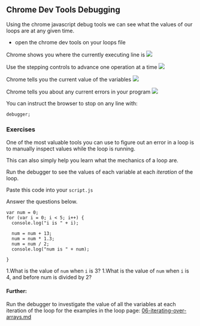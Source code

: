 ## Chrome Dev Tools Debugging

Using the chrome javascript debug tools we can see what the values of our loops are at any given time.

- open the chrome dev tools on your loops file

Chrome shows you where the currently executing line is
![](http://infoheap.com/wp-content/uploads/2013/07/chrome-developer-tools-js-code-break-point.png)

Use the stepping controls to advance one operation at a time
![](http://infoheap.com/wp-content/uploads/2013/07/chrome-developer-tools-in-debug.png)

Chrome tells you the current value of the variables
![](http://commandlinefanatic.com/art041f001.png)

Chrome tells you about any current errors in your program
![](http://commandlinefanatic.com/art041f008.png)

You can instruct the browser to stop on any line with:
```
debugger;
```

### Exercises
One of the most valuable tools you can use to figure out an error in a loop is to manually inspect values while the loop is running.

This can also simply help you learn what the mechanics of a loop are.

Run the debugger to see the values of each variable at each *iteration* of the loop.

Paste this code into your `script.js`

Answer the questions below.
```
var num = 0;
for (var i = 0; i < 5; i++) {
  console.log("i is " + i);

  num = num + 13;
  num = num * 1.3;
  num = num / 2;
  console.log("num is " + num);

}
```

1.What is the value of `num` when `i` is 3?
1.What is the value of `num` when `i` is 4, and before num is divided by 2?

#### Further:
Run the debugger to investigate the value of all the variables at each iteration of the loop for the examples in the loop page: [06-iterating-over-arrays.md](06-iterating-over-arrays.md)
